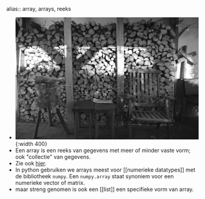 alias:: array, arrays, reeks

- ![image.jpg](../assets/array.jpg){:width 400}
- Een array is een reeks van gegevens met meer of minder vaste vorm; ook "collectie" van gegevens.
- Zie ook [hier](https://nl.wikipedia.org/wiki/Array).
- In python gebruiken we arrays meest voor [[numerieke datatypes]] met de bibliotheek `numpy`. Een `numpy.array` staat synoniem voor een numerieke vector of matrix.
- maar streng genomen is ook een [[list]] een specifieke vorm van array.